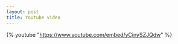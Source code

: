 ```yaml
---
layout: post
title: Youtube video
---
```

{% youtube "https://www.youtube.com/embed/yCinySZJQdw" %}
